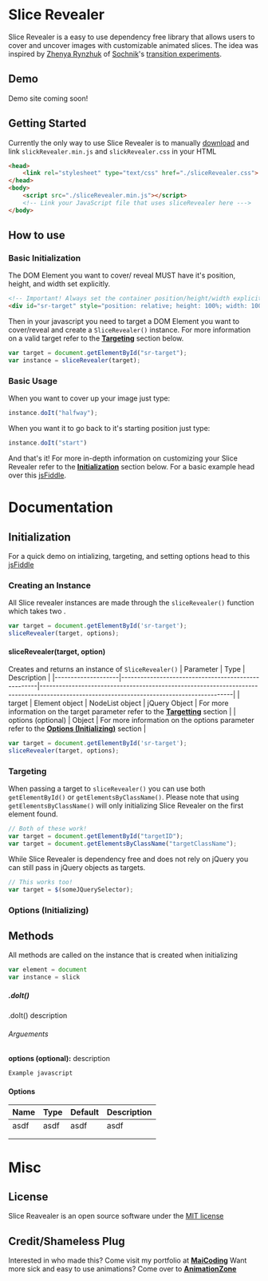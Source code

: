 # Slice Revealer
Slice Revealer is a easy to use dependency free library that allows users to cover and uncover images with customizable animated slices. The idea was inspired by [Zhenya Rynzhuk](https://zhenyary.com/) of [Sochnik](https://dribbble.com/Sochnik)'s [transition experiments](https://dribbble.com/shots/4132057-Selected-Works-Transitions-Experiments).

## Demo
Demo site coming soon!

## Getting Started
Currently the only way to use Slice Revealer is to manually [download]() and link `slickRevealer.min.js` and `slickRevealer.css` in your HTML
```html
<head>
    <link rel="stylesheet" type="text/css" href="./sliceRevealer.css">
</head>
<body>
    <script src="./sliceRevealer.min.js"></script>	
    <!-- Link your JavaScript file that uses sliceRevealer here --->
</body>
```

## How to use
### Basic Initialization
The DOM Element you want to cover/ reveal MUST have it's position, height, and width set explicitly.
```html
<!-- Important! Always set the container position/height/width explicitly in your HTML or CSS-->
<div id="sr-target" style="position: relative; height: 100%; width: 100%"></div>
```

Then in your javascript you need to target a DOM Element you want to cover/reveal and create a `SliceRevealer()` instance. For more information on a valid target refer to the [**Targeting**](https://github.com/RealTayy/slice-revealer#targeting) section below.
``` javascript
var target = document.getElementById("sr-target");
var instance = sliceRevealer(target);
```

### Basic Usage
When you want to cover up your image just type:
```javascript
instance.doIt("halfway");
```

When you want it to go back to it's starting position just type:
```javascript
instance.doIt("start")
```

And that's it! For more in-depth information on customizing your Slice Revealer refer to the [**Initialization**](https://github.com/RealTayy/slice-revealer#initialization) section below.
For a basic example head over this [jsFiddle](https://jsfiddle.net/MaiCoding/jvb4oce8/15).

# Documentation
## Initialization
For a quick demo on intializing, targeting, and setting options head to this [jsFiddle](https://jsfiddle.net/MaiCoding/akLcrot7/)

### Creating an Instance
All Slice revealer instances are made through the `sliceRevealer()` function which takes two .
```javascript
var target = document.getElementById('sr-target');
sliceRevealer(target, options);
```

#### **sliceRevealer(target, option)**
Creates and returns an instance of `SliceRevealer()`
| Parameter          | Type                                               | Description                                                                                                                              |
|--------------------|----------------------------------------------------|------------------------------------------------------------------------------------------------------------------------------------------|
| target             | Element object \| NodeList object \| jQuery Object | For more information on the target parameter refer to the [**Targetting**](https://github.com/RealTayy/slice-revealer#targeting) section |
| options (optional) | Object                                             | For more information on the options parameter refer to the [**Options (Initializing)**]() section                                        |

```javascript
var target = document.getElementById('sr-target');
sliceRevealer(target, options);
```

### Targeting
When passing a target to `sliceRevealer()` you can use both `getElementById()` or `getElementsByClassName()`. Please note that using `getElementsByClassName()` will only initializing Slice Revealer on the first element found.
```javascript
// Both of these work!
var target = document.getElementById("targetID");
var target = document.getElementsByClassName("targetClassName");
```

While Slice Revealer is dependency free and does not rely on jQuery you can still pass in jQuery objects as targets.
```javascript
// This works too!
var target = $(someJQuerySelector);
```

### Options (Initializing)

## Methods
All methods are called on the instance that is created when initializing
```javascript
var element = document
var instance = slick
```

##### .doIt()
.doIt() description
###### Arguements
**options (optional):**  description
```javascript
Example javascript
```

#### Options
| Name | Type | Default | Description |
|------|------|---------|-------------|
| asdf | asdf | asdf    | asdf        |
|      |      |         |             |
|      |      |         |             |

# Misc
## License
Slice Reavealer is an open source software under the [MIT license](https://github.com/RealTayy/slice-revealer/blob/master/LICENSE.md)
## Credit/Shameless Plug
Interested in who made this? Come visit my portfolio at [**MaiCoding**](http://www.maiCoding.me)
Want more sick and easy to use animations? Come over to [**AnimationZone**]()
